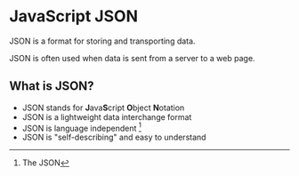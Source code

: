 # JavaScript JSON

JSON is a format for storing and transporting data.

JSON is often used when data is sent from a server to a web page.

## What is JSON?

* JSON stands for **J**ava**S**cript **O**bject **N**otation
* JSON is a lightweight data interchange format
* JSON is language independent [^*]
* JSON is "self-describing" and easy to understand

[^*]: The JSON 